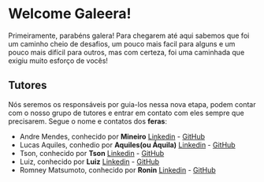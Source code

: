 # Welcome Galeera!

Primeiramente, parabéns galera! Para chegarem até aqui sabemos que foi um caminho cheio de desafios, um pouco mais facil para alguns e um pouco mais difícil para outros, mas com certeza, foi uma caminhada que exigiu muito esforço de vocês!

## Tutores

Nós seremos os responsáveis por guia-los nessa nova etapa, podem contar com o nosso grupo de tutores e entrar em contato com eles sempre que precisarem. Segue o nome e contatos dos **feras**:
                                                       
* Andre Mendes, conhecido por **Mineiro**
  [Linkedin](https://www.linkedin.com/in/andremendesmarcondes/) -
  [GitHub](https://github.com/AndreMendesMarcondes)
* Lucas Aquiles, conhedio por **Aquiles(ou Áquila)**
  [Linkedin](https://www.linkedin.com/in/lucas-aquiles-1803b530/) -
  [GitHub](https://github.com/lucasaquiles)
* Tson, conhecido por **Tson**
  [Linkedin](https://www.linkedin.com/in/robertson-dc-souza/) -
  [GitHub](https://github.com/robertaison)
* Luiz, conhecido por **Luiz**
  [Linkedin](https://www.linkedin.com/in/luiz-felipe-gon%C3%A7alo-4bb8aab5/) -
  [GitHub](https://github.com/LuizGoncalo)
* Romney Matsumoto, conhecido por **Ronin**
  [Linkedin](https://www.linkedin.com/in/romney-matsumoto/) -
  [GitHub](https://github.com/romneymatsumoto)

